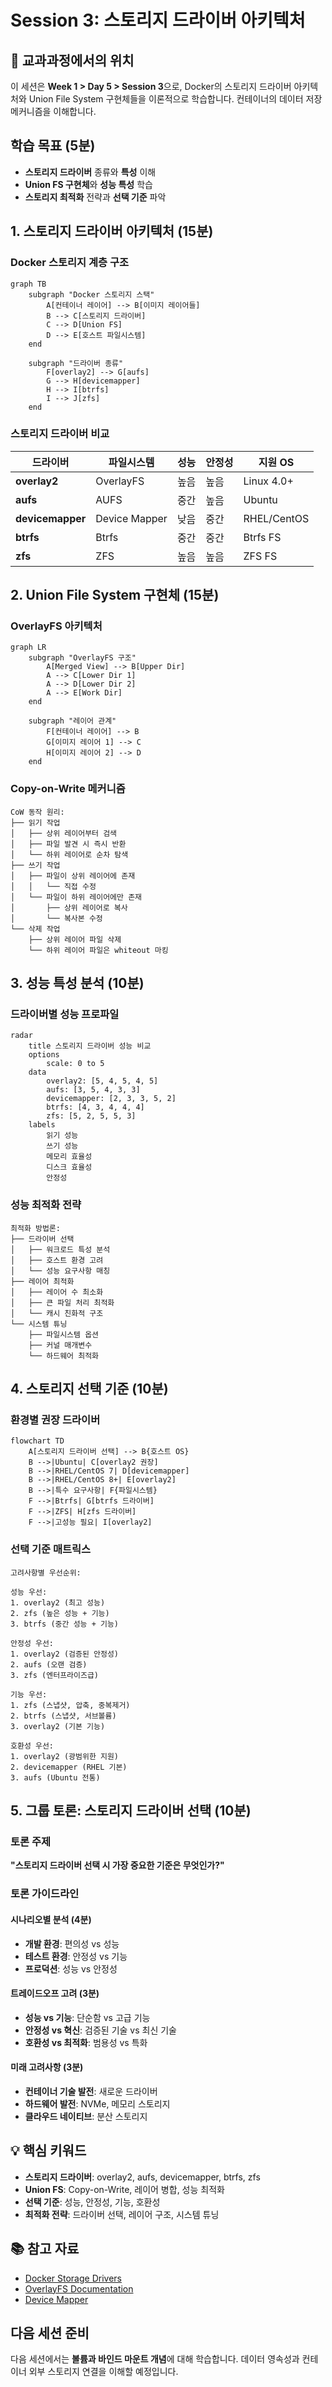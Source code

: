 # Session 3: 스토리지 드라이버 아키텍처

## 📍 교과과정에서의 위치
이 세션은 **Week 1 > Day 5 > Session 3**으로, Docker의 스토리지 드라이버 아키텍처와 Union File System 구현체들을 이론적으로 학습합니다. 컨테이너의 데이터 저장 메커니즘을 이해합니다.

## 학습 목표 (5분)
- **스토리지 드라이버** 종류와 **특성** 이해
- **Union FS 구현체**와 **성능 특성** 학습
- **스토리지 최적화** 전략과 **선택 기준** 파악

## 1. 스토리지 드라이버 아키텍처 (15분)

### Docker 스토리지 계층 구조

```mermaid
graph TB
    subgraph "Docker 스토리지 스택"
        A[컨테이너 레이어] --> B[이미지 레이어들]
        B --> C[스토리지 드라이버]
        C --> D[Union FS]
        D --> E[호스트 파일시스템]
    end
    
    subgraph "드라이버 종류"
        F[overlay2] --> G[aufs]
        G --> H[devicemapper]
        H --> I[btrfs]
        I --> J[zfs]
    end
```

### 스토리지 드라이버 비교

| 드라이버 | 파일시스템 | 성능 | 안정성 | 지원 OS |
|----------|------------|------|--------|---------|
| **overlay2** | OverlayFS | 높음 | 높음 | Linux 4.0+ |
| **aufs** | AUFS | 중간 | 높음 | Ubuntu |
| **devicemapper** | Device Mapper | 낮음 | 중간 | RHEL/CentOS |
| **btrfs** | Btrfs | 중간 | 중간 | Btrfs FS |
| **zfs** | ZFS | 높음 | 높음 | ZFS FS |

## 2. Union File System 구현체 (15분)

### OverlayFS 아키텍처

```mermaid
graph LR
    subgraph "OverlayFS 구조"
        A[Merged View] --> B[Upper Dir]
        A --> C[Lower Dir 1]
        A --> D[Lower Dir 2]
        A --> E[Work Dir]
    end
    
    subgraph "레이어 관계"
        F[컨테이너 레이어] --> B
        G[이미지 레이어 1] --> C
        H[이미지 레이어 2] --> D
    end
```

### Copy-on-Write 메커니즘
```
CoW 동작 원리:
├── 읽기 작업
│   ├── 상위 레이어부터 검색
│   ├── 파일 발견 시 즉시 반환
│   └── 하위 레이어로 순차 탐색
├── 쓰기 작업
│   ├── 파일이 상위 레이어에 존재
│   │   └── 직접 수정
│   └── 파일이 하위 레이어에만 존재
│       ├── 상위 레이어로 복사
│       └── 복사본 수정
└── 삭제 작업
    ├── 상위 레이어 파일 삭제
    └── 하위 레이어 파일은 whiteout 마킹
```

## 3. 성능 특성 분석 (10분)

### 드라이버별 성능 프로파일

```mermaid
radar
    title 스토리지 드라이버 성능 비교
    options
        scale: 0 to 5
    data
        overlay2: [5, 4, 5, 4, 5]
        aufs: [3, 5, 4, 3, 3]
        devicemapper: [2, 3, 3, 5, 2]
        btrfs: [4, 3, 4, 4, 4]
        zfs: [5, 2, 5, 5, 3]
    labels
        읽기 성능
        쓰기 성능
        메모리 효율성
        디스크 효율성
        안정성
```

### 성능 최적화 전략
```
최적화 방법론:
├── 드라이버 선택
│   ├── 워크로드 특성 분석
│   ├── 호스트 환경 고려
│   └── 성능 요구사항 매칭
├── 레이어 최적화
│   ├── 레이어 수 최소화
│   ├── 큰 파일 처리 최적화
│   └── 캐시 친화적 구조
└── 시스템 튜닝
    ├── 파일시스템 옵션
    ├── 커널 매개변수
    └── 하드웨어 최적화
```

## 4. 스토리지 선택 기준 (10분)

### 환경별 권장 드라이버

```mermaid
flowchart TD
    A[스토리지 드라이버 선택] --> B{호스트 OS}
    B -->|Ubuntu| C[overlay2 권장]
    B -->|RHEL/CentOS 7| D[devicemapper]
    B -->|RHEL/CentOS 8+| E[overlay2]
    B -->|특수 요구사항| F{파일시스템}
    F -->|Btrfs| G[btrfs 드라이버]
    F -->|ZFS| H[zfs 드라이버]
    F -->|고성능 필요| I[overlay2]
```

### 선택 기준 매트릭스
```
고려사항별 우선순위:

성능 우선:
1. overlay2 (최고 성능)
2. zfs (높은 성능 + 기능)
3. btrfs (중간 성능 + 기능)

안정성 우선:
1. overlay2 (검증된 안정성)
2. aufs (오랜 검증)
3. zfs (엔터프라이즈급)

기능 우선:
1. zfs (스냅샷, 압축, 중복제거)
2. btrfs (스냅샷, 서브볼륨)
3. overlay2 (기본 기능)

호환성 우선:
1. overlay2 (광범위한 지원)
2. devicemapper (RHEL 기본)
3. aufs (Ubuntu 전통)
```

## 5. 그룹 토론: 스토리지 드라이버 선택 (10분)

### 토론 주제
**"스토리지 드라이버 선택 시 가장 중요한 기준은 무엇인가?"**

### 토론 가이드라인

#### 시나리오별 분석 (4분)
- **개발 환경**: 편의성 vs 성능
- **테스트 환경**: 안정성 vs 기능
- **프로덕션**: 성능 vs 안정성

#### 트레이드오프 고려 (3분)
- **성능 vs 기능**: 단순함 vs 고급 기능
- **안정성 vs 혁신**: 검증된 기술 vs 최신 기술
- **호환성 vs 최적화**: 범용성 vs 특화

#### 미래 고려사항 (3분)
- **컨테이너 기술 발전**: 새로운 드라이버
- **하드웨어 발전**: NVMe, 메모리 스토리지
- **클라우드 네이티브**: 분산 스토리지

## 💡 핵심 키워드
- **스토리지 드라이버**: overlay2, aufs, devicemapper, btrfs, zfs
- **Union FS**: Copy-on-Write, 레이어 병합, 성능 최적화
- **선택 기준**: 성능, 안정성, 기능, 호환성
- **최적화 전략**: 드라이버 선택, 레이어 구조, 시스템 튜닝

## 📚 참고 자료
- [Docker Storage Drivers](https://docs.docker.com/storage/storagedriver/)
- [OverlayFS Documentation](https://www.kernel.org/doc/Documentation/filesystems/overlayfs.txt)
- [Device Mapper](https://www.kernel.org/doc/Documentation/device-mapper/)

## 다음 세션 준비
다음 세션에서는 **볼륨과 바인드 마운트 개념**에 대해 학습합니다. 데이터 영속성과 컨테이너 외부 스토리지 연결을 이해할 예정입니다.
